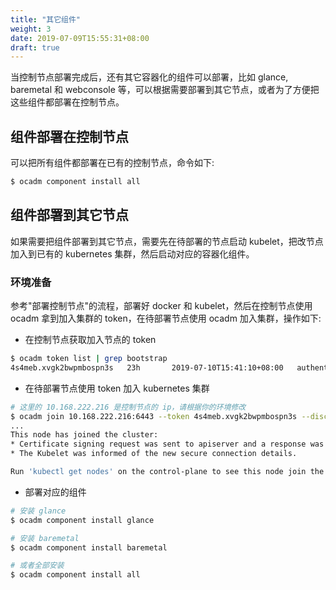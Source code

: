 ```yaml
---
title: "其它组件"
weight: 3
date: 2019-07-09T15:55:31+08:00
draft: true
---
```


当控制节点部署完成后，还有其它容器化的组件可以部署，比如 glance, baremetal 和 webconsole 等，可以根据需要部署到其它节点，或者为了方便把这些组件都部署在控制节点。

## 组件部署在控制节点

可以把所有组件都部署在已有的控制节点，命令如下:

```bash
$ ocadm component install all
```

## 组件部署到其它节点

如果需要把组件部署到其它节点，需要先在待部署的节点启动 kubelet，把改节点加入到已有的 kubernetes 集群，然后启动对应的容器化组件。

### 环境准备

参考"部署控制节点"的流程，部署好 docker 和 kubelet，然后在控制节点使用 ocadm 拿到加入集群的 token，在待部署节点使用 ocadm 加入集群，操作如下:

- 在控制节点获取加入节点的 token

```bash
$ ocadm token list | grep bootstrap
4s4meb.xvgk2bwpmbospn3s   23h       2019-07-10T15:41:10+08:00   authentication,signing   The default bootstrap token generated by 'ocadm init'.   system:bootstrappers:kubeadm:default-node-token
```

- 在待部署节点使用 token 加入 kubernetes 集群

```bash
# 这里的 10.168.222.216 是控制节点的 ip，请根据你的环境修改
$ ocadm join 10.168.222.216:6443 --token 4s4meb.xvgk2bwpmbospn3s --discovery-token-unsafe-skip-ca-verification
...
This node has joined the cluster:
* Certificate signing request was sent to apiserver and a response was received.
* The Kubelet was informed of the new secure connection details.

Run 'kubectl get nodes' on the control-plane to see this node join the cluster.
```

- 部署对应的组件

```bash
# 安装 glance
$ ocadm component install glance

# 安装 baremetal
$ ocadm component install baremetal

# 或者全部安装
$ ocadm component install all
```
